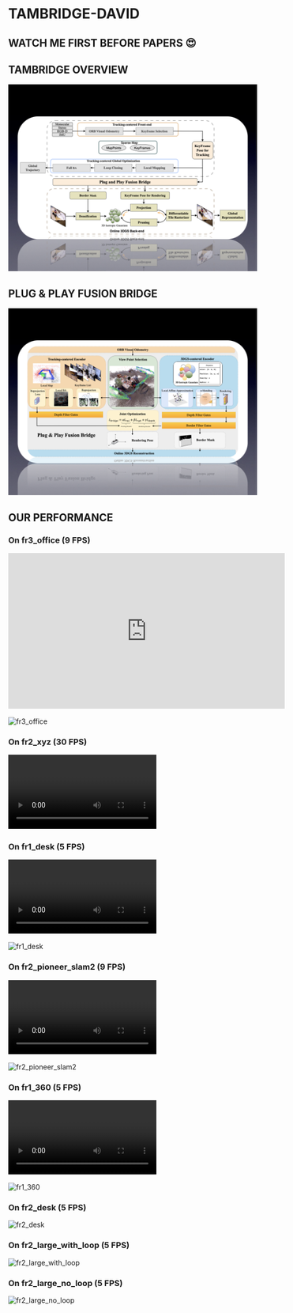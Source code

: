 # TAMBRIDGE-DAVID
## WATCH ME FIRST BEFORE PAPERS 😍

## TAMBRIDGE OVERVIEW

![Overview](https://github.com/ZeldaFromHeaven/TAMBRIDGE-DAVID/raw/main/images/image-20240520233034834.png)

## PLUG & PLAY FUSION BRIDGE

![Bridge](https://github.com/ZeldaFromHeaven/TAMBRIDGE-DAVID/raw/main/images/image-20240520233129600.png)

## OUR PERFORMANCE

### On fr3_office (9 FPS)

<iframe width="560" height="315" src="https://www.youtube.com/embed/jB0x1xNloWM?mute=1" frameborder="0" allow="accelerometer; autoplay; encrypted-media; gyroscope; picture-in-picture" allowfullscreen></iframe>

![fr3_office](https://github.com/ZeldaFromHeaven/TAMBRIDGE-DAVID/raw/main/images/image-20240520214958215.png)

### On fr2_xyz (30 FPS)

<video src="/Users/jiangpeifeng/Downloads/fr2_xyz.mov"></video>

### On fr1_desk (5 FPS)

<video src="/Users/jiangpeifeng/Downloads/fr1_desk.mov"></video>

![fr1_desk](https://github.com/ZeldaFromHeaven/TAMBRIDGE-DAVID/raw/main/images/image-20240520215032060.png)

### On fr2_pioneer_slam2 (9 FPS)

<video src="/Users/jiangpeifeng/Downloads/fr1_pioneer_slam2.mov"></video>

![fr2_pioneer_slam2](https://github.com/ZeldaFromHeaven/TAMBRIDGE-DAVID/raw/main/image-20240520215634993.png)

### On fr1_360 (5 FPS)

<video src="/Users/jiangpeifeng/Downloads/fr1_360.mov"></video>

![fr1_360](https://github.com/ZeldaFromHeaven/TAMBRIDGE-DAVID/raw/main/images/image-20240520215833254.png)

### On fr2_desk (5 FPS)

![fr2_desk](https://github.com/ZeldaFromHeaven/TAMBRIDGE-DAVID/raw/main/image-20240520215909232.png)

### On fr2_large_with_loop (5 FPS)

![fr2_large_with_loop](https://github.com/ZeldaFromHeaven/TAMBRIDGE-DAVID/raw/main/images/image-20240520215947140.png)


### On fr2_large_no_loop (5 FPS)

![fr2_large_no_loop](https://github.com/ZeldaFromHeaven/TAMBRIDGE-DAVID/raw/main/images/image-20240520220019547.png)
